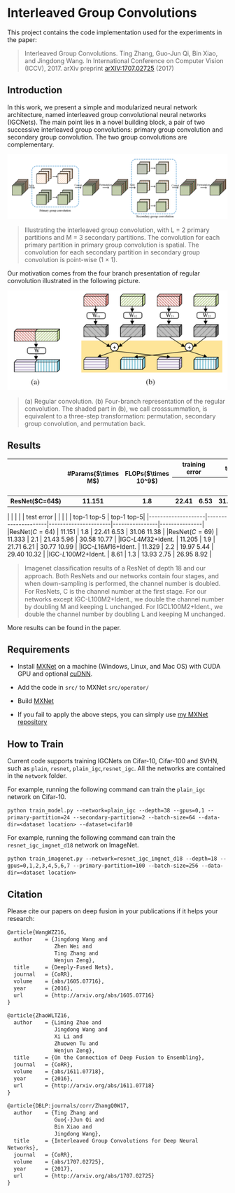 # Interleaved Group Convolutions

This project contains the code implementation used for the experiments in the paper:

>  Interleaved Group Convolutions. Ting Zhang, Guo-Jun Qi, Bin Xiao, and Jingdong Wang. In International Conference on Computer Vision (ICCV), 2017.
arXiv preprint [arXIV:1707.02725](https://arxiv.org/pdf/1707.02725.pdf) (2017)


## Introduction
In this work, we present a simple and modularized neural network architecture, named interleaved group convolutional neural networks (IGCNets). The main point lies in a novel building block, a pair of two successive interleaved group convolutions: primary group convolution and secondary group convolution. The two group convolutions are complementary.

![IGC](visualize/paper/igc.png)
>  Illustrating the interleaved group convolution, with L = 2 primary partitions and M = 3 secondary partitions. The convolution for each primary partition in primary group convolution is spatial. The convolution for each secondary partition in secondary group convolution is point-wise (1 × 1).

Our motivation comes from the four branch presentation of regular convolution illustrated in the following picture.

![RC](visualize/paper/regularconvmultibranch.png)
> (a) Regular convolution. (b) Four-branch representation of the regular convolution. The shaded part in (b), we call crosssummation, is equivalent to a three-step transformation: permutation, secondary group convolution, and permutation back.

## Results

<table> 
<tr> <th rowspan = 2></th><th rowspan=2>#Params($\times M$)</th> <th rowspan=2> FLOPs($\times 10^9$)</th> <th colspan=2>training error</th> <th colspan=2> test error </th> </tr> 
 <tr> <th></th> <th> </th> <th> </th> <th> top-1 </th> <th> top-5 </th> <th> top-1 </th> <th> top-5 </th> </tr>
 <tr> <th>ResNet($C=64$) </th> <th> 11.151</th> <th>1.8</th> <th>22.41</th> <th>6.53</th> <th>31.06</th> <th>11.38</th> </tr>
 </table>





|                    |  | |  | test error    |
|                    |                     |                      | top-1    top-5 | top-1    top-5|
|--------------------|---------------------|----------------------|----------------|---------------|
|ResNet($C=64$)      | 11.151              | 1.8                  | 22.41     6.53 | 31.06   11.38 |
|ResNet($C=69$)      | 11.333              | 2.1                  | 21.43     5.96 | 30.58   10.77 |
|IGC-$L4M32$+Ident.  | 11.205              | 1.9                  | 21.71     6.21 | 30.77   10.99 |
|IGC-$L16M16$+Ident. | 11.329              | 2.2                  | 19.97     5.44 | 29.40   10.32 |
|IGC-$L100M2$+Ident. | 8.61                | 1.3                  | 13.93     2.75 | 26.95    8.92 |



>  Imagenet classiﬁcation results of a ResNet of depth 18 and our approach. Both ResNets and our networks contain four stages, and when down-sampling is performed, the channel number is doubled. For ResNets, C is the channel number at the ﬁrst stage. For our networks except IGC-L100M2+Ident., we double the channel number by doubling M and keeping L unchanged. For IGCL100M2+Ident., we double the channel number by doubling L and keeping M unchanged. 

More results can be found in the paper.

## Requirements
- Install [MXNet](https://github.com/apache/incubator-mxnet) on a machine (Windows, Linux, and Mac OS) with CUDA GPU and optional [cuDNN](https://developer.nvidia.com/cudnn).

- Add the code in `src/` to MXNet `src/operator/`

- Build [MXNet](http://mxnet.io/how_to/index.html)

- If you fail to apply the above steps, you can simply use [my MXNet repository](https://github.com/hellozting/mxnet)

## How to Train
Current code supports training IGCNets on Cifar-10, Cifar-100 and SVHN, such as `plain`, `resnet`, `plain_igc`,`resnet_igc`. All the networks are contained in the `network` folder.

For example, running the following command can train the `plain_igc` network on Cifar-10.

```shell
python train_model.py --network=plain_igc --depth=38 --gpus=0,1 --primary-partition=24 --secondary-partition=2 --batch-size=64 --data-dir=<dataset location> --dataset=cifar10
```

For example, running the following command can train the `resnet_igc_imgnet_d18` network on ImageNet.

```shell
python train_imagenet.py --network=resnet_igc_imgnet_d18 --depth=18 --gpus=0,1,2,3,4,5,6,7 --primary-partition=100 --batch-size=256 --data-dir=<dataset location>
```

## Citation

Please cite our papers on deep fusion in your publications if it helps your research:

```
@article{WangWZZ16,
  author    = {Jingdong Wang and
               Zhen Wei and
               Ting Zhang and
               Wenjun Zeng},
  title     = {Deeply-Fused Nets},
  journal   = {CoRR},
  volume    = {abs/1605.07716},
  year      = {2016},
  url       = {http://arxiv.org/abs/1605.07716}
}
```

```
@article{ZhaoWLTZ16,
  author    = {Liming Zhao and
               Jingdong Wang and
               Xi Li and
               Zhuowen Tu and
               Wenjun Zeng},
  title     = {On the Connection of Deep Fusion to Ensembling},
  journal   = {CoRR},
  volume    = {abs/1611.07718},
  year      = {2016},
  url       = {http://arxiv.org/abs/1611.07718}
}
```

```
@article{DBLP:journals/corr/ZhangQ0W17,
  author    = {Ting Zhang and
               Guo{-}Jun Qi and
               Bin Xiao and
               Jingdong Wang},
  title     = {Interleaved Group Convolutions for Deep Neural Networks},
  journal   = {CoRR},
  volume    = {abs/1707.02725},
  year      = {2017},
  url       = {http://arxiv.org/abs/1707.02725}
}
```